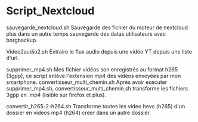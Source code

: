 # Script_Nextcloud

sauvegarde_nextcloud.sh
    Sauvegarde des fichier du moteur de nextcloud plus dans un autre temps sauvegarde des datas utilisateurs avec borgbackup.

Video2audio2.sh
    Extraire le flux audio depuis une vidéo YT depuis une liste d'url.

supprimer_mp4.sh
    Mes fichier vidéos son enregistrés au format h265 (3gpp), ce script enlève l'extension mp4 des vidéos envoyées par mon smartphone.
convertisseur_multi_chemin.sh
    Après avoir executer supprimer_mp4.sh, convertisseur_multi_chemin.sh transforme les fichiers 3gpp en .mp4 (lisible sur firefox et plus).

convertir_h265-2-h264.sh
    Transforme toutes les video hevc (h265) d'un dossier en videos mp4 (h264) creer dans un autre dossier.
